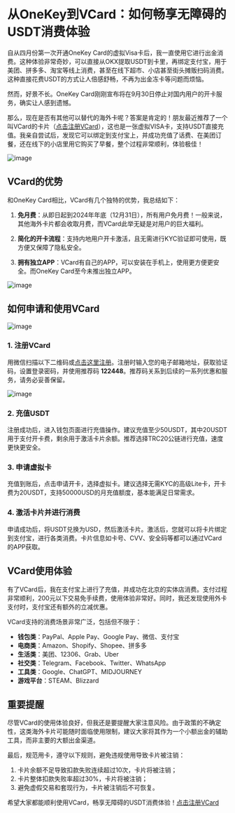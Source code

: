 # 从OneKey到VCard：如何畅享无障碍的USDT消费体验

自从四月份第一次开通OneKey Card的虚拟Visa卡后，我一直使用它进行出金消费。这种体验非常奇妙，可以直接从OKX提取USDT到卡里，再绑定支付宝，用于美团、拼多多、淘宝等线上消费，甚至在线下超市、小店甚至街头摊贩扫码消费。这种直接花费USDT的方式让人倍感舒畅，不再为出金冻卡等问题而烦恼。

然而，好景不长。OneKey Card刚刚宣布将在9月30日停止对国内用户的开卡服务，确实让人感到遗憾。

那么，现在是否有其他可以替代的海外卡呢？答案是肯定的！朋友最近推荐了一个叫VCard的卡片（[点击注册VCard](https://bit.ly/51vcard)），这也是一张虚拟VISA卡，支持USDT直接充值。我亲自尝试后，发现它可以绑定到支付宝上，并成功充值了话费、在美团订餐，还在线下的小店里用它购买了早餐，整个过程非常顺利，体验极佳！

![image](https://github.com/user-attachments/assets/53d3174c-f2dd-4aac-8b36-3ddb902b44d4)

## VCard的优势

和OneKey Card相比，VCard有几个独特的优势，我总结如下：

1. **免月费**：从即日起到2024年年底（12月31日），所有用户免月费！一般来说，其他海外卡片都会收取月费，而VCard此举无疑是对用户的巨大福利。
   
2. **简化的开卡流程**：支持内地用户开卡激活，且无需进行KYC验证即可使用，既方便又保障了隐私安全。

3. **拥有独立APP**：VCard有自己的APP，可以安装在手机上，使用更方便更安全。而OneKey Card至今未推出独立APP。
   
![image](https://github.com/user-attachments/assets/59290b18-a1ff-4a1a-82fc-de969a3811a7)

## 如何申请和使用VCard

![image](https://github.com/user-attachments/assets/534c492e-0f45-4f7a-ab0c-e2389b6f78b5)

### 1. 注册VCard

用微信扫描以下二维码或[点击这里注册](https://bit.ly/51vcard)。注册时输入您的电子邮箱地址，获取验证码，设置登录密码，并使用推荐码 **122448**。推荐码关系到后续的一系列优惠和服务，请务必妥善保留。

![image](https://github.com/user-attachments/assets/f62ba576-ecce-4421-b9c0-e2dc939a3fbf)

### 2. 充值USDT

注册成功后，进入钱包页面进行充值操作。建议充值至少50USDT，其中20USDT用于支付开卡费，剩余用于激活卡片余额。推荐选择TRC20公链进行充值，速度更快更安全。

### 3. 申请虚拟卡

充值到账后，点击申请开卡，选择虚拟卡。建议选择无需KYC的高级Lite卡，开卡费为20USDT，支持50000USD的月充值额度，基本能满足日常需求。

### 4. 激活卡片并进行消费

申请成功后，将USDT兑换为USD，然后激活卡片。激活后，您就可以将卡片绑定到支付宝，进行各类消费。卡片信息如卡号、CVV、安全码等都可以通过VCard的APP获取。

## VCard使用体验

有了VCard后，我在支付宝上进行了充值，并成功在北京的实体店消费。支付过程非常顺利，200元以下交易免手续费，使用体验非常好。同时，我还发现使用外卡支付时，支付宝还有额外的立减优惠。

VCard支持的消费场景非常广泛，包括但不限于：

- **钱包类**：PayPal、Apple Pay、Google Pay、微信、支付宝
- **电商类**：Amazon、Shopify、Shopee、拼多多
- **生活类**：美团、12306、Grab、Uber
- **社交类**：Telegram、Facebook、Twitter、WhatsApp
- **工具类**：Google、ChatGPT、MIDJOURNEY
- **游戏平台**：STEAM、Blizzard

## 重要提醒

尽管VCard的使用体验良好，但我还是要提醒大家注意风险。由于政策的不确定性，这类海外卡片可能随时面临使用限制，建议大家将其作为一个小额出金的辅助工具，而非主要的大额出金渠道。

最后，规范用卡，遵守以下规则，避免违规使用导致卡片被注销：

1. 卡片余额不足导致扣款失败连续超过10次，卡片将被注销；
2. 卡片整体扣款失败率超过30%，卡片将被注销；
3. 避免虚假交易和套现行为，卡片被注销后不可恢复。

希望大家都能顺利使用VCard，畅享无障碍的USDT消费体验！[点击注册VCard](https://bit.ly/51vcard)
